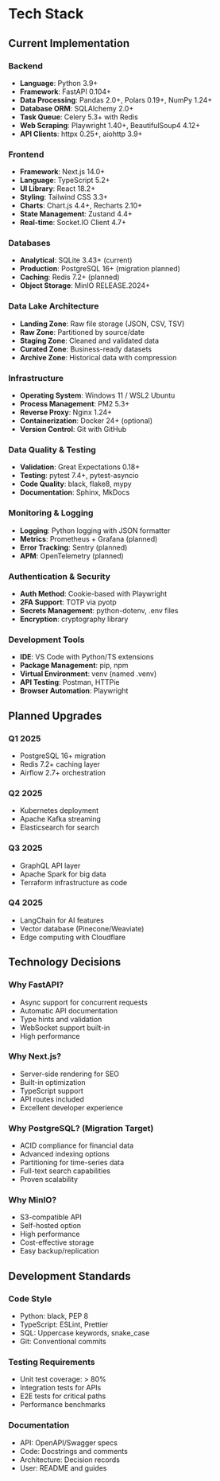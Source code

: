 # Tech Stack

## Current Implementation

### Backend
- **Language**: Python 3.9+
- **Framework**: FastAPI 0.104+
- **Data Processing**: Pandas 2.0+, Polars 0.19+, NumPy 1.24+
- **Database ORM**: SQLAlchemy 2.0+
- **Task Queue**: Celery 5.3+ with Redis
- **Web Scraping**: Playwright 1.40+, BeautifulSoup4 4.12+
- **API Clients**: httpx 0.25+, aiohttp 3.9+

### Frontend
- **Framework**: Next.js 14.0+
- **Language**: TypeScript 5.2+
- **UI Library**: React 18.2+
- **Styling**: Tailwind CSS 3.3+
- **Charts**: Chart.js 4.4+, Recharts 2.10+
- **State Management**: Zustand 4.4+
- **Real-time**: Socket.IO Client 4.7+

### Databases
- **Analytical**: SQLite 3.43+ (current)
- **Production**: PostgreSQL 16+ (migration planned)
- **Caching**: Redis 7.2+ (planned)
- **Object Storage**: MinIO RELEASE.2024+

### Data Lake Architecture
- **Landing Zone**: Raw file storage (JSON, CSV, TSV)
- **Raw Zone**: Partitioned by source/date
- **Staging Zone**: Cleaned and validated data
- **Curated Zone**: Business-ready datasets
- **Archive Zone**: Historical data with compression

### Infrastructure
- **Operating System**: Windows 11 / WSL2 Ubuntu
- **Process Management**: PM2 5.3+
- **Reverse Proxy**: Nginx 1.24+
- **Containerization**: Docker 24+ (optional)
- **Version Control**: Git with GitHub

### Data Quality & Testing
- **Validation**: Great Expectations 0.18+
- **Testing**: pytest 7.4+, pytest-asyncio
- **Code Quality**: black, flake8, mypy
- **Documentation**: Sphinx, MkDocs

### Monitoring & Logging
- **Logging**: Python logging with JSON formatter
- **Metrics**: Prometheus + Grafana (planned)
- **Error Tracking**: Sentry (planned)
- **APM**: OpenTelemetry (planned)

### Authentication & Security
- **Auth Method**: Cookie-based with Playwright
- **2FA Support**: TOTP via pyotp
- **Secrets Management**: python-dotenv, .env files
- **Encryption**: cryptography library

### Development Tools
- **IDE**: VS Code with Python/TS extensions
- **Package Management**: pip, npm
- **Virtual Environment**: venv (named .venv)
- **API Testing**: Postman, HTTPie
- **Browser Automation**: Playwright

## Planned Upgrades

### Q1 2025
- PostgreSQL 16+ migration
- Redis 7.2+ caching layer
- Airflow 2.7+ orchestration

### Q2 2025
- Kubernetes deployment
- Apache Kafka streaming
- Elasticsearch for search

### Q3 2025
- GraphQL API layer
- Apache Spark for big data
- Terraform infrastructure as code

### Q4 2025
- LangChain for AI features
- Vector database (Pinecone/Weaviate)
- Edge computing with Cloudflare

## Technology Decisions

### Why FastAPI?
- Async support for concurrent requests
- Automatic API documentation
- Type hints and validation
- WebSocket support built-in
- High performance

### Why Next.js?
- Server-side rendering for SEO
- Built-in optimization
- TypeScript support
- API routes included
- Excellent developer experience

### Why PostgreSQL? (Migration Target)
- ACID compliance for financial data
- Advanced indexing options
- Partitioning for time-series data
- Full-text search capabilities
- Proven scalability

### Why MinIO?
- S3-compatible API
- Self-hosted option
- High performance
- Cost-effective storage
- Easy backup/replication

## Development Standards

### Code Style
- Python: black, PEP 8
- TypeScript: ESLint, Prettier
- SQL: Uppercase keywords, snake_case
- Git: Conventional commits

### Testing Requirements
- Unit test coverage: > 80%
- Integration tests for APIs
- E2E tests for critical paths
- Performance benchmarks

### Documentation
- API: OpenAPI/Swagger specs
- Code: Docstrings and comments
- Architecture: Decision records
- User: README and guides